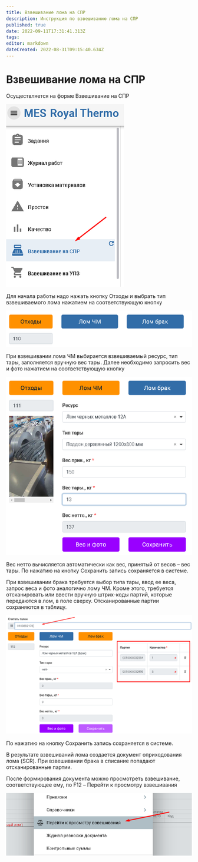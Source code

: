 ```yaml
---
title: Взвешивание лома на СПР
description: Инструкция по взвешиванию лома на СПР
published: true
date: 2022-09-11T17:31:41.313Z
tags: 
editor: markdown
dateCreated: 2022-08-31T09:15:40.634Z
---
```


# Взвешивание лома на СПР

Осуществляется на форме Взвешивание на СПР

![](<../../../../../assets/0 (23)1.png>)

Для начала работы надо нажать кнопку Отходы и выбрать тип взвешиваемого лома нажатием на соответствующую кнопку

![](<../../../../../assets/1 (12)1.png>)

При взвешивании лома ЧМ выбирается взвешиваемый ресурс, тип тары, заполняется вручную вес тары. Далее необходимо запросить вес и фото нажатием на соответствующую кнопку

![](<../../../../../assets/2 (11)1.png>)

Вес нетто вычисляется автоматически как вес, принятый от весов – вес тары. По нажатию на кнопку Сохранить запись сохраняется в системе.

При взвешивании брака требуется выбор типа тары, ввод ее веса, запрос веса и фото аналогично лому ЧМ. Кроме этого, требуется отсканировать или ввести вручную штрих-коды партий, которые передаются в лом, в поле сверху. Отсканированные партии сохраняются в таблицу.

![](<../../../../../assets/3 (5)1.png>)

По нажатию на кнопку Сохранить запись сохраняется в системе.

В результате взвешиваний лома создается документ оприходования лома (SCR). При взвешивании брака в списание попадают отсканированные партии.

После формирования документа можно просмотреть взвешивание, соответствующее ему, по F12 – Перейти к просмотру взвешивания

![](<../../../../../assets/4 (9)1.png>)
